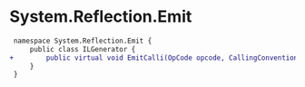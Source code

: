 # System.Reflection.Emit

``` diff
 namespace System.Reflection.Emit {
     public class ILGenerator {
+        public virtual void EmitCalli(OpCode opcode, CallingConvention unmanagedCallConv, Type returnType, Type[] parameterTypes);
     }
 }
```
